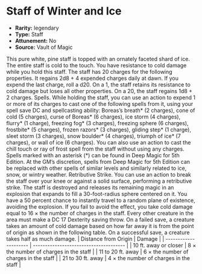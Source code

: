 
# Staff of Winter and Ice

* **Rarity:** legendary
* **Type:** Staff
* **Attunement:** No
* **Source:** Vault of Magic


This pure white, pine staff is topped with an ornately faceted shard of ice. The entire staff is cold to the touch. You have resistance to cold damage while you hold this staff. The staff has 20 charges for the following properties. It regains 2d8 + 4 expended charges daily at dawn. If you expend the last charge, roll a d20. On a 1, the staff retains its resistance to cold damage but loses all other properties. On a 20, the staff regains 1d8 + 2 charges. Spells. While holding the staff, you can use an action to expend 1 or more of its charges to cast one of the following spells from it, using your spell save DC and spellcasting ability: Boreas’s breath* (2 charges), cone of cold (5 charges), curse of Boreas* (6 charges), ice storm (4 charges), flurry* (1 charge), freezing fog* (3 charges), freezing sphere (6 charges), frostbite* (5 charges), frozen razors* (3 charges), gliding step* (1 charge), sleet storm (3 charges), snow boulder* (4 charges), triumph of ice* (7 charges), or wall of ice (6 charges). You can also use an action to cast the chill touch or ray of frost spell from the staff without using any charges. Spells marked with an asterisk (*) can be found in Deep Magic for 5th Edition. At the GM’s discretion, spells from Deep Magic for 5th Edition can be replaced with other spells of similar levels and similarly related to ice, snow, or wintry weather. Retributive Strike. You can use an action to break the staff over your knee or against a solid surface, performing a retributive strike. The staff is destroyed and releases its remaining magic in an explosion that expands to fill a 30-foot-radius sphere centered on it. You have a 50 percent chance to instantly travel to a random plane of existence, avoiding the explosion. If you fail to avoid the effect, you take cold damage equal to 16 × the number of charges in the staff. Every other creature in the area must make a DC 17 Dexterity saving throw. On a failed save, a creature takes an amount of cold damage based on how far away it is from the point of origin as shown in the following table. On a successful save, a creature takes half as much damage. | Distance from Origin | Damage |
| --------------------- | -------------------------------------- |
| 10 ft. away or closer | 8 × the number of charges in the staff |
| 11 to 20 ft. away | 6 × the number of charges in the staff |
| 21 to 30 ft. away | 4 × the number of charges in the staff |
